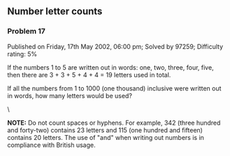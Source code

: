 Number letter counts
--------------------

### Problem 17

Published on Friday, 17th May 2002, 06:00 pm; Solved by 97259;
Difficulty rating: 5%

If the numbers 1 to 5 are written out in words: one, two, three, four,
five, then there are 3 + 3 + 5 + 4 + 4 = 19 letters used in total.

If all the numbers from 1 to 1000 (one thousand) inclusive were written
out in words, how many letters would be used?

\

**NOTE:** Do not count spaces or hyphens. For example, 342 (three
hundred and forty-two) contains 23 letters and 115 (one hundred and
fifteen) contains 20 letters. The use of "and" when writing out numbers
is in compliance with British usage.
